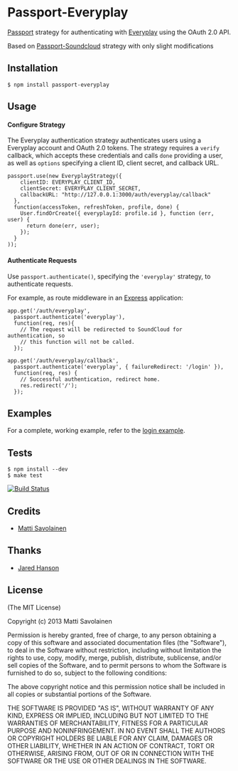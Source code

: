 # Passport-Everyplay

[Passport](https://github.com/jaredhanson/passport) strategy for authenticating
with [Everyplay](http://everyplay.com/) using the OAuth 2.0 API.

Based on [Passport-Soundcloud](https://github.com/jaredhanson/passport-soundcloud) strategy
with only slight modifications

## Installation

    $ npm install passport-everyplay

## Usage

#### Configure Strategy

The Everyplay authentication strategy authenticates users using a Everyplay
account and OAuth 2.0 tokens.  The strategy requires a `verify` callback, which
accepts these credentials and calls `done` providing a user, as well as
`options` specifying a client ID, client secret, and callback URL.

    passport.use(new EveryplayStrategy({
        clientID: EVERYPLAY_CLIENT_ID,
        clientSecret: EVERYPLAY_CLIENT_SECRET,
        callbackURL: "http://127.0.0.1:3000/auth/everyplay/callback"
      },
      function(accessToken, refreshToken, profile, done) {
        User.findOrCreate({ everyplayId: profile.id }, function (err, user) {
          return done(err, user);
        });
      }
    ));

#### Authenticate Requests

Use `passport.authenticate()`, specifying the `'everyplay'` strategy, to
authenticate requests.

For example, as route middleware in an [Express](http://expressjs.com/)
application:

    app.get('/auth/everyplay',
      passport.authenticate('everyplay'),
      function(req, res){
        // The request will be redirected to SoundCloud for authentication, so
        // this function will not be called.
      });

    app.get('/auth/everyplay/callback',
      passport.authenticate('everyplay', { failureRedirect: '/login' }),
      function(req, res) {
        // Successful authentication, redirect home.
        res.redirect('/');
      });

## Examples

For a complete, working example, refer to the [login example](https://github.com/Everyplay/passport-everyplay/tree/master/examples/login).

## Tests

    $ npm install --dev
    $ make test

[![Build Status](https://secure.travis-ci.org/Everyplay/passport-everyplay.png)](http://travis-ci.org/Everyplay/passport-everyplay)

## Credits

  - [Matti Savolainen](http://github.com/nomon)

## Thanks
  - [Jared Hanson](https://github.com/jaredhanson)

## License

(The MIT License)

Copyright (c) 2013 Matti Savolainen

Permission is hereby granted, free of charge, to any person obtaining a copy of
this software and associated documentation files (the "Software"), to deal in
the Software without restriction, including without limitation the rights to
use, copy, modify, merge, publish, distribute, sublicense, and/or sell copies of
the Software, and to permit persons to whom the Software is furnished to do so,
subject to the following conditions:

The above copyright notice and this permission notice shall be included in all
copies or substantial portions of the Software.

THE SOFTWARE IS PROVIDED "AS IS", WITHOUT WARRANTY OF ANY KIND, EXPRESS OR
IMPLIED, INCLUDING BUT NOT LIMITED TO THE WARRANTIES OF MERCHANTABILITY, FITNESS
FOR A PARTICULAR PURPOSE AND NONINFRINGEMENT. IN NO EVENT SHALL THE AUTHORS OR
COPYRIGHT HOLDERS BE LIABLE FOR ANY CLAIM, DAMAGES OR OTHER LIABILITY, WHETHER
IN AN ACTION OF CONTRACT, TORT OR OTHERWISE, ARISING FROM, OUT OF OR IN
CONNECTION WITH THE SOFTWARE OR THE USE OR OTHER DEALINGS IN THE SOFTWARE.
